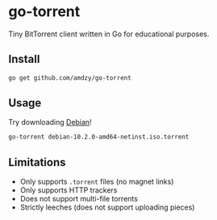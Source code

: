 # go-torrent

Tiny BitTorrent client written in Go for educational purposes.

## Install

```sh
go get github.com/amdzy/go-torrent
```

## Usage

Try downloading [Debian](https://cdimage.debian.org/debian-cd/current/amd64/bt-cd/#indexlist)!

```sh
go-torrent debian-10.2.0-amd64-netinst.iso.torrent
```

## Limitations

- Only supports `.torrent` files (no magnet links)
- Only supports HTTP trackers
- Does not support multi-file torrents
- Strictly leeches (does not support uploading pieces)
